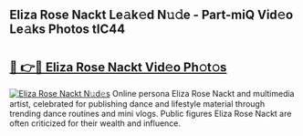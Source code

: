 ## Eliza Rose Nackt Le𝚊k𝚎d N𝚞𝚍e - Part-miQ Vid𝚎o Le𝚊ks Photos tIC44

# <h2><a href="http://fb99ar.evod.top/?m=Eliza+Rose+Nackt">🔗 👉🔴 Eliza Rose Nackt Vid𝚎o Ph𝚘t𝚘s</a></h2>

[![Eliza Rose Nackt N𝚞d𝚎s](https://i.imgur.com/8V9OHl7.gif)](http://fb99ar.evod.top/?m=Eliza+Rose+Nackt)
Online persona Eliza Rose Nackt and multimedia artist, celebrated for publishing dance and lifestyle material through trending dance routines and mini vlogs. Public figures Eliza Rose Nackt are often criticized for their wealth and influence. 
